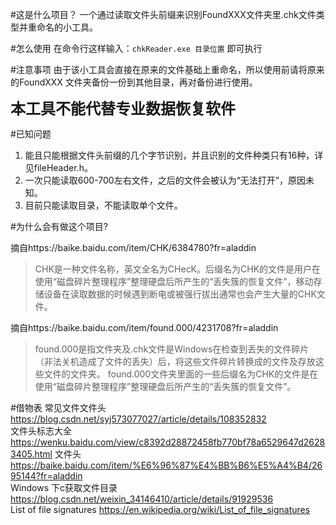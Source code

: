 #这是什么项目？
一个通过读取文件头前缀来识别FoundXXX文件夹里.chk文件类型并重命名的小工具。

#怎么使用
在命令行这样输入：`chkReader.exe 目录位置`  即可执行

#注意事项
由于该小工具会直接在原来的文件基础上重命名，所以使用前请将原来的FoundXXX
文件夹备份一份到其他目录，再对备份进行使用。

<font size=5>**本工具不能代替专业数据恢复软件**</font>

#已知问题
1. 能且只能根据文件头前缀的几个字节识别，并且识别的文件种类只有16种，详见fileHeader.h。
2. 一次只能读取600-700左右文件，之后的文件会被认为“无法打开”，原因未知。
3. 目前只能读取目录，不能读取单个文件。

#为什么会有做这个项目?

摘自https://baike.baidu.com/item/CHK/6384780?fr=aladdin
>CHK是一种文件名称，英文全名为CHecK。后缀名为CHK的文件是用户在使用“磁盘碎片整理程序”整理硬盘后所产生的“丢失簇的恢复文件”，移动存储设备在读取数据的时候遇到断电或被强行拔出通常也会产生大量的CHK文件。  

摘自https://baike.baidu.com/item/found.000/4231708?fr=aladdin
>found.000是指文件夹及.chk文件是Windows在检查到丢失的文件碎片（非法关机造成了文件的丢失）后，将这些文件碎片转换成的文件及存放这些文件的文件夹。
 found.000文件夹里面的一些后缀名为CHK的文件是在使用“磁盘碎片整理程序”整理硬盘后所产生的“丢失簇的恢复文件”。  

#借物表
常见文件文件头 https://blog.csdn.net/syj573077027/article/details/108352832  
文件头标志大全 https://wenku.baidu.com/view/c8392d28872458fb770bf78a6529647d26283405.html
文件头 https://baike.baidu.com/item/%E6%96%87%E4%BB%B6%E5%A4%B4/2695144?fr=aladdin  
Windows 下c获取文件目录 https://blog.csdn.net/weixin_34146410/article/details/91929536  
List of file signatures https://en.wikipedia.org/wiki/List_of_file_signatures